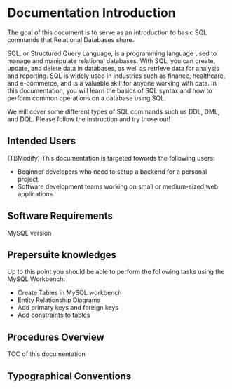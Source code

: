 # Documentation Introduction

<!-- 
- Explains software’s intended use
- Identifies intended user & knowledge level
- Shows conventions used in document
- States what instructions are for 
-->

The goal of this document is to serve as an introduction to basic SQL commands that Relational Databases share.

SQL, or Structured Query Language, is a programming language used to manage and manipulate relational databases. With SQL, you can create, update, and delete data in databases, as well as retrieve data for analysis and reporting. SQL is widely used in industries such as finance, healthcare, and e-commerce, and is a valuable skill for anyone working with data. In this documentation, you will learn the basics of SQL syntax and how to perform common operations on a database using SQL.


We will cover some different types of SQL commands such us DDL, DML, and DQL. Please follow the instruction and try those out!

## Intended Users

(TBModify) This documentation is targeted towards the following users:

- Beginner developers who need to setup a backend for a personal project.
- Software development teams working on small or medium-sized web applications.

## Software Requirements

MySQL  version

## Prepersuite knowledges

Up to this point you should be able to perform the following tasks using the MySQL Workbench:

- Create Tables in MySQL workbench
- Entity Relationship Diagrams
- Add primary keys and foreign keys
- Add constraints to tables

## Procedures Overview

TOC of this documentation

## Typographical Conventions


